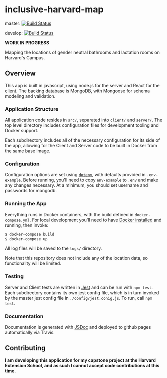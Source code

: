 # inclusive-harvard-map

master: [![Build Status](https://travis-ci.org/jonseitz/inclusive-harvard-map.svg?branch=master)](https://travis-ci.org/jonseitz/inclusive-harvard-map)

develop: [![Build Status](https://travis-ci.org/jonseitz/inclusive-harvard-map.svg?branch=develop)](https://travis-ci.org/jonseitz/inclusive-harvard-map)


**WORK IN PROGRESS**

Mapping the locations of gender neutral bathrooms and lactation rooms on Harvard's Campus.

## Overview

This app is built in javascript, using node.js for the server and React for the client. The backing database is MongoDB, with Mongoose for schema modeling and validation.

### Application Structure

All application code resides in `src/`, separated into `client/` and `server/`. The top level directory includes configuration files for development tooling and Docker support.

Each subdirectory includes all of the necessary configuration for its side of the app, allowing for the Client and Server code to be built in Docker from the same base image. 

### Configuration

Configuration options are set using [`dotenv`][1], with defaults provided in `.env-example`. Before running, you'll need to copy `env-example` to `.env` and make any changes necessary. At a minimum, you should set username and passwords for mongodb.    

### Running the App

Everything runs in Docker containers, with the build defined in `docker-compose.yml`. For local development you'll need to have [Docker installed][2] and running, then invoke:

```sh
$ docker-compose build
$ docker-compose up
```

All log files will be saved to the `logs/` directory. 

Note that this repository does not include any of the location data, so functionality will be limited.

### Testing

Server and Client tests are written in [Jest][3] and can be run with `npm test`. Each subdirectory contains its own jest config file, which is in turn invoked by the master jest config file in `./config/jest.conig.js`. To run, call `npm test`.

### Documentation

Documentation is generated with [JSDoc][4] and deployed to github pages automatically via Travis.

## Contributing

**I am developing this application for my capstone project at the Harvard Extension School, and as such I cannot accept code contributions at this time.**  

[1]: https://www.npmjs.com/package/dotenv
[2]: https://docs.docker.com/install/
[3]: https://jestjs.io/
[4]: https://usejsdoc.org/
